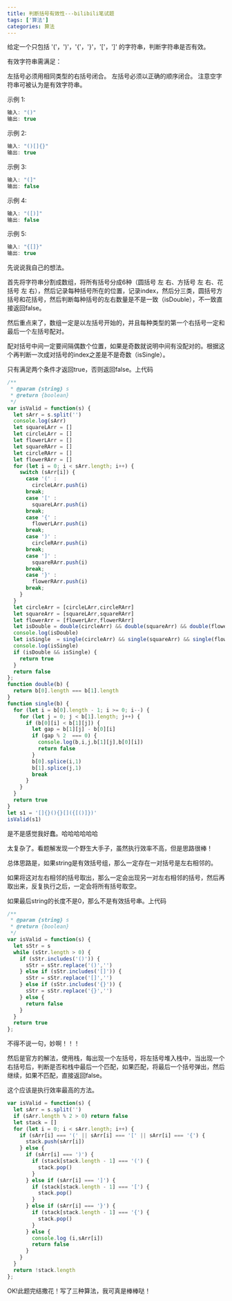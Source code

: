 ```yaml
---
title: 判断括号有效性---bilibili笔试题
tags: ['算法']
categories: 算法
---
```

给定一个只包括 '('，')'，'{'，'}'，'['，']' 的字符串，判断字符串是否有效。

有效字符串需满足：

左括号必须用相同类型的右括号闭合。
左括号必须以正确的顺序闭合。
注意空字符串可被认为是有效字符串。

<!--more-->
示例 1:

```javascript
输入: "()"
输出: true
```

示例 2:
```javascript
输入: "()[]{}"
输出: true
```

示例 3:
```javascript
输入: "(]"
输出: false
```

示例 4:
```javascript
输入: "([)]"
输出: false
```

示例 5:
```javascript
输入: "{[]}"
输出: true
```

先说说我自己的想法。

首先将字符串分割成数组，将所有括号分成6种（圆括号 左 右、方括号 左 右、花括号 左 右），然后记录每种括号所在的位置，记录index，然后分三类，圆括号方括号和花括号，然后判断每种括号的左右数量是不是一致（isDouble），不一致直接返回false。

然后重点来了，数组一定是以左括号开始的，并且每种类型的第一个右括号一定和最后一个左括号配对。

配对括号中间一定要间隔偶数个位置，如果是奇数就说明中间有没配对的。根据这个再判断一次成对括号的index之差是不是奇数（isSingle）。

只有满足两个条件才返回true，否则返回false。上代码

```javascript
/**
 * @param {string} s
 * @return {boolean}
 */
var isValid = function(s) {
  let sArr = s.split('')
  console.log(sArr)
  let squareLArr = []
  let circleLArr = []
  let flowerLArr = []
  let squareRArr = []
  let circleRArr = []
  let flowerRArr = []
  for (let i = 0; i < sArr.length; i++) {
    switch (sArr[i]) {
      case '(' :
        circleLArr.push(i)
      break;
      case '[' :
        squareLArr.push(i)
      break;
      case '{' :
        flowerLArr.push(i)
      break;
      case ')' :
        circleRArr.push(i)
      break;
      case ']' :
        squareRArr.push(i)
      break;
      case '}' :
        flowerRArr.push(i)
      break;
    }
  }
  let circleArr = [circleLArr,circleRArr]
  let squareArr = [squareLArr,squareRArr]
  let flowerArr = [flowerLArr,flowerRArr]
  let isDouble = double(circleArr) && double(squareArr) && double(flowerArr)
  console.log(isDouble)
  let isSingle  = single(circleArr) && single(squareArr) && single(flowerArr)
  console.log(isSingle)
  if (isDouble && isSingle) {
    return true
  }
  return false
};
function double(b) {
  return b[0].length === b[1].length
}
function single(b) {
  for (let i = b[0].length - 1; i >= 0; i--) {
    for (let j = 0; j < b[1].length; j++) {
      if (b[0][i] < b[1][j]) {
        let gap = b[1][j] - b[0][i]
        if (gap % 2  === 0) {
          console.log(b,i,j,b[1][j],b[0][i])
          return false
        }
        b[0].splice(i,1)
        b[1].splice(j,1)
        break
      }
    }
  }
  return true
}
let s1 = '[]{}(){}[]({[()]})'
isValid(s1)
```

是不是感觉我好蠢。哈哈哈哈哈哈

太复杂了。看题解发现一个野生大手子，虽然执行效率不高，但是思路很棒！

总体思路是，如果string是有效括号组，那么一定存在一对括号是左右相邻的。

如果将这对左右相邻的括号取出，那么一定会出现另一对左右相邻的括号，然后再取出来，反复执行之后，一定会将所有括号取空。

如果最后string的长度不是0，那么不是有效括号串。上代码

```javascript
/**
 * @param {string} s
 * @return {boolean}
 */
var isValid = function(s) {
  let sStr = s
  while (sStr.length > 0) {
    if (sStr.includes('()')) {
      sStr = sStr.replace('()','')
    } else if (sStr.includes('[]')) {
      sStr = sStr.replace('[]','')
    } else if (sStr.includes('{}')) {
      sStr = sStr.replace('{}','')
    } else {
      return false
    }
  }
  return true
};
```

不得不说一句，妙啊！！！

然后是官方的解法，使用栈，每出现一个左括号，将左括号堆入栈中，当出现一个右括号后，判断是否和栈中最后一个匹配，如果匹配，将最后一个括号弹出，然后继续，如果不匹配，直接返回false。

这个应该是执行效率最高的方法。

```javascript
var isValid = function(s) {
  let sArr = s.split('')
  if (sArr.length % 2 > 0) return false
  let stack = []
  for (let i = 0; i < sArr.length; i++) {
    if (sArr[i] === '(' || sArr[i] === '[' || sArr[i] === '{') {
      stack.push(sArr[i])
    } else {
      if (sArr[i] === ')') {
        if (stack[stack.length - 1] === '(') {
          stack.pop()
        }
      } else if (sArr[i] === ']') {
        if (stack[stack.length - 1] === '[') {
          stack.pop()
        }
      } else if (sArr[i] === '}') {
        if (stack[stack.length - 1] === '{') {
          stack.pop()
        }
      } else {
        console.log (i,sArr[i])
        return false
      }
    }
  }
  return !stack.length
};
```

OK!此题完结撒花！写了三种算法，我可真是棒棒哒！
